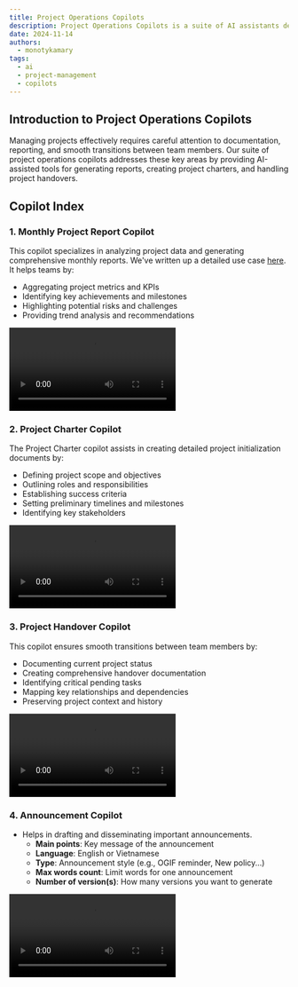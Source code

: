 ```yaml
---
title: Project Operations Copilots
description: Project Operations Copilots is a suite of AI assistants designed to streamline project management and reporting processes. These copilots, built using Dify and custom implementations, help teams generate insightful project reports, create comprehensive project charters, and facilitate smooth project handovers. This approach represents a shift towards AI-assisted project management, enhancing team efficiency and project success rates.
date: 2024-11-14
authors:
  - monotykamary
tags:
  - ai
  - project-management
  - copilots
---
```


## Introduction to Project Operations Copilots

Managing projects effectively requires careful attention to documentation, reporting, and smooth transitions between team members. Our suite of project operations copilots addresses these key areas by providing AI-assisted tools for generating reports, creating project charters, and handling project handovers.

## Copilot Index

### 1. Monthly Project Report Copilot

This copilot specializes in analyzing project data and generating comprehensive monthly reports. We've written up a detailed use case [here](../../Use%20Cases/ai-powered-monthly-project-reports.md). It helps teams by:

- Aggregating project metrics and KPIs
- Identifying key achievements and milestones
- Highlighting potential risks and challenges
- Providing trend analysis and recommendations

![Monthly Project Report Copilot](assets/project-report.mp4)

### 2. Project Charter Copilot

The Project Charter copilot assists in creating detailed project initialization documents by:

- Defining project scope and objectives
- Outlining roles and responsibilities
- Establishing success criteria
- Setting preliminary timelines and milestones
- Identifying key stakeholders

![Project Charter Copilot](assets/project-charter.mp4)

### 3. Project Handover Copilot

This copilot ensures smooth transitions between team members by:

- Documenting current project status
- Creating comprehensive handover documentation
- Identifying critical pending tasks
- Mapping key relationships and dependencies
- Preserving project context and history

![Project Handover Copilot](assets/project-handover.mp4)

### 4. Announcement Copilot

- Helps in drafting and disseminating important announcements.
  - **Main points**: Key message of the announcement
  - **Language**: English or Vietnamese
  - **Type**: Announcement style (e.g., OGIF reminder, New policy...)
  - **Max words count**: Limit words for one announcement
  - **Number of version(s)**: How many versions you want to generate

![Announcement Copilot](assets/announcement-writer.mp4)

